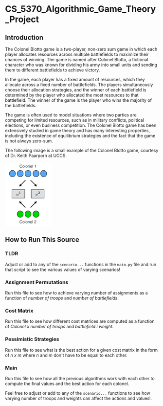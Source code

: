 # CS_5370_Algorithmic_Game_Theory_Project

## Introduction

The Colonel Blotto game is a two-player, non-zero sum game in which each player allocates resources across multiple battlefields to maximize their chances of winning. The game is named after Colonel Blotto, a fictional character who was known for dividing his army into small units and sending them to different battlefields to achieve victory.

In the game, each player has a fixed amount of resources, which they allocate across a fixed number of battlefields. The players simultaneously choose their allocation strategies, and the winner of each battlefield is determined by the player who allocated the most resources to that battlefield. The winner of the game is the player who wins the majority of the battlefields.

The game is often used to model situations where two parties are competing for limited resources, such as in military conflicts, political elections, or even business competition. The Colonel Blotto game has been extensively studied in game theory and has many interesting properties, including the existence of equilibrium strategies and the fact that the game is not always zero-sum.

The following image is a small example of the Colonel Blotto game, courtesy of Dr. Keith Paarporn at UCCS.

![Colonel Blotto example game](./resources/colonel_blotto_example.png)

## How to Run This Source

### TLDR

Adjust or add to any of the `scenario...` functions in the `main.py` file and run that script to see the various values of varying scenarios!

### Assignment Permutations

Run this file to see how to achieve varying number of assignments as a function of *number of troops* and *number of battlefields*.

### Cost Matrix

Run this file to see how different cost matrices are computed as a function of *Colonel x number of troops* and *battlefield i weight*.

### Pessimistic Strategies

Run this file to see what is the best action for a given cost matrix in the form of *n x m* where *n* and *m* don't have to be equal to each other.

### Main

Run this file to see how all the previous algorithms work with each other to compute the final values and the best action for each colonel.

Feel free to adjust or add to any of the `scenario...` functions to see how varying number of troops and weights can affect the actions and values!.